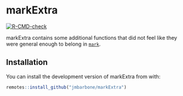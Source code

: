 
<!-- README.md is generated from README.Rmd. Please edit that file -->

# markExtra

<!-- badges: start -->

[![R-CMD-check](https://github.com/jmbarbone/markExtra/actions/workflows/R-CMD-check.yaml/badge.svg)](https://github.com/jmbarbone/markExtra/actions/workflows/R-CMD-check.yaml)
<!-- badges: end -->

markExtra contains some additional functions that did not feel like they
were general enough to belong in [`mark`](github.com/jmbarbone/mark).

## Installation

You can install the development version of markExtra from with:

``` r
remotes::install_github("jmbarbone/markExtra")
```
